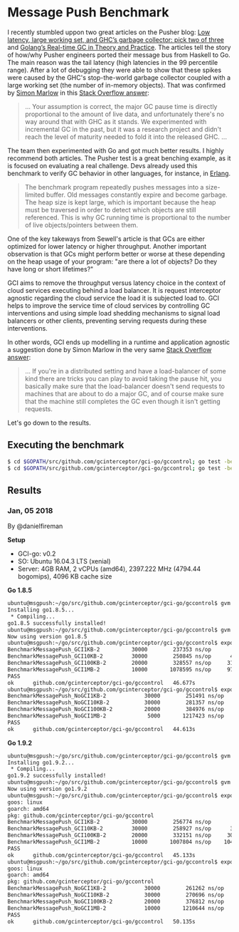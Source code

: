 # Message Push Benchmark

I recently stumbled uppon two great articles on the Pusher blog: [Low latency, large working set, and GHC’s garbage collector: pick two of three](https://making.pusher.com/latency-working-set-ghc-gc-pick-two/) and [Golang’s Real-time GC in Theory and Practice](https://making.pusher.com/golangs-real-time-gc-in-theory-and-practice/). The articles tell the story of how/why Pusher engineers ported their message bus from Haskell to Go. The main reason was the tail latency (high latencies in the 99 percentile range). After a lot of debugging they were able to show that these spikes were caused by the GHC's stop-the-world garbage collector coupled with a large working set (the number of in-memory objects). That was confirmed by [Simon Marlow](https://github.com/simonmar) in this [Stack Overflow answer](https://stackoverflow.com/questions/36772017/reducing-garbage-collection-pause-time-in-a-haskell-program/36779227#36779227):

> ... Your assumption is correct, the major GC pause time is directly proportional to the amount of live data, and unfortunately there's no way around that with GHC as it stands. We experimented with incremental GC in the past, but it was a research project and didn't reach the level of maturity needed to fold it into the released GHC. ...

The team then experimented with Go and got much better results. I highly recommend both articles. The Pusher test is a great benching example, as it is focused on evaluating a real challenge. Devs already used this benchmark to verify GC behavior in other languages, for instance, in [Erlang](http://theerlangelist.com/article/reducing_maximum_latency).

> The benchmark program repeatedly pushes messages into a size-limited buffer. Old messages constantly expire and become garbage. The heap size is kept large, which is important because the heap must be traversed in order to detect which objects are still referenced. This is why GC running time is proportional to the number of live objects/pointers between them.

One of the key takeways from Sewell's article is that GCs are either optimized for lower latency or higher throughput. Another important observation is that GCs might perform better or worse at these depending on the heap usage of your program: "are there a lot of objects? Do they have long or short lifetimes?"

GCI aims to remove the throughput versus latency choice in the context of cloud services executing behind a load balancer. It is request interceptor agnostic regarding the cloud service the load it is subjected load to. GCI helps to improve the service time of cloud services by controlling GC interventions and using simple load shedding mechanisms to signal load balancers or other clients, preventing serving requests during these interventions.

In other words, GCI ends up modelling in a runtime and application agnostic a suggestion done by Simon Marlow in the very same [Stack Overflow answer](https://stackoverflow.com/questions/36772017/reducing-garbage-collection-pause-time-in-a-haskell-program/36779227#36779227):

> ... If you're in a distributed setting and have a load-balancer of some kind there are tricks you can play to avoid taking the pause hit, you basically make sure that the load-balancer doesn't send requests to machines that are about to do a major GC, and of course make sure that the machine still completes the GC even though it isn't getting requests.

Let's go down to the results.

## Executing the benchmark

```bash
$ cd $GOPATH/src/github.com/gcinterceptor/gci-go/gccontrol; go test -bench=_NoGCI -benchtime=5s
$ cd $GOPATH/src/github.com/gcinterceptor/gci-go/gccontrol; go test -bench=_GCI -benchtime=5s
```

## Results

### Jan, 05 2018

By @danielfireman

**Setup**

* GCI-go: v0.2
* SO: Ubuntu 16.04.3 LTS (xenial)
* Server: 4GB RAM, 2 vCPUs (amd64), 2397.222 MHz (4794.44 bogomips), 4096 KB cache size 

**Go 1.8.5**

```sh
ubuntu@msgpush:~/go/src/github.com/gcinterceptor/gci-go/gccontrol$ gvm install go1.8.5
Installing go1.8.5...
 * Compiling...
go1.8.5 successfully installed!
ubuntu@msgpush:~/go/src/github.com/gcinterceptor/gci-go/gccontrol$ gvm use go1.8.5
Now using version go1.8.5
ubuntu@msgpush:~/go/src/github.com/gcinterceptor/gci-go/gccontrol$ export GOPATH=; go test -bench=_GCI -benchtime=5s
BenchmarkMessagePush_GCI1KB-2     	   30000	    237353 ns/op	   4.31 MB/s
BenchmarkMessagePush_GCI10KB-2    	   30000	    250845 ns/op	  40.82 MB/s
BenchmarkMessagePush_GCI100KB-2   	   20000	    328557 ns/op	 311.67 MB/s
BenchmarkMessagePush_GCI1MB-2     	   10000	   1078595 ns/op	 972.17 MB/s
PASS
ok  	github.com/gcinterceptor/gci-go/gccontrol	46.677s
ubuntu@msgpush:~/go/src/github.com/gcinterceptor/gci-go/gccontrol$ export GOPATH=; go test -bench=_NoGCI -benchtime=5s
BenchmarkMessagePush_NoGCI1KB-2     	   30000	    251491 ns/op	   4.07 MB/s
BenchmarkMessagePush_NoGCI10KB-2    	   30000	    281357 ns/op	  36.40 MB/s
BenchmarkMessagePush_NoGCI100KB-2   	   20000	    384976 ns/op	 265.99 MB/s
BenchmarkMessagePush_NoGCI1MB-2     	    5000	   1217423 ns/op	 861.31 MB/s
PASS
ok  	github.com/gcinterceptor/gci-go/gccontrol	44.613s
```

**Go 1.9.2**
```sh
ubuntu@msgpush:~/go/src/github.com/gcinterceptor/gci-go/gccontrol$ gvm install go1.9.2
Installing go1.9.2...
 * Compiling...
go1.9.2 successfully installed!
ubuntu@msgpush:~/go/src/github.com/gcinterceptor/gci-go/gccontrol$ gvm use go1.9.2
Now using version go1.9.2
ubuntu@msgpush:~/go/src/github.com/gcinterceptor/gci-go/gccontrol$ export GOPATH=; go test -bench=_GCI -benchtime=5s
goos: linux
goarch: amd64
pkg: github.com/gcinterceptor/gci-go/gccontrol
BenchmarkMessagePush_GCI1KB-2     	   30000	    256774 ns/op	   3.99 MB/s
BenchmarkMessagePush_GCI10KB-2    	   30000	    258927 ns/op	  39.55 MB/s
BenchmarkMessagePush_GCI100KB-2   	   20000	    332151 ns/op	 308.29 MB/s
BenchmarkMessagePush_GCI1MB-2     	   10000	   1007804 ns/op	1040.46 MB/s
PASS
ok  	github.com/gcinterceptor/gci-go/gccontrol	45.133s
ubuntu@msgpush:~/go/src/github.com/gcinterceptor/gci-go/gccontrol$ export GOPATH=; go test -bench=_NoGCI -benchtime=5s
goos: linux
goarch: amd64
pkg: github.com/gcinterceptor/gci-go/gccontrol
BenchmarkMessagePush_NoGCI1KB-2     	   30000	    261262 ns/op	   3.92 MB/s
BenchmarkMessagePush_NoGCI10KB-2    	   30000	    270696 ns/op	  37.83 MB/s
BenchmarkMessagePush_NoGCI100KB-2   	   20000	    376812 ns/op	 271.75 MB/s
BenchmarkMessagePush_NoGCI1MB-2     	   10000	   1210644 ns/op	 866.13 MB/s
PASS
ok  	github.com/gcinterceptor/gci-go/gccontrol	50.135s
```

